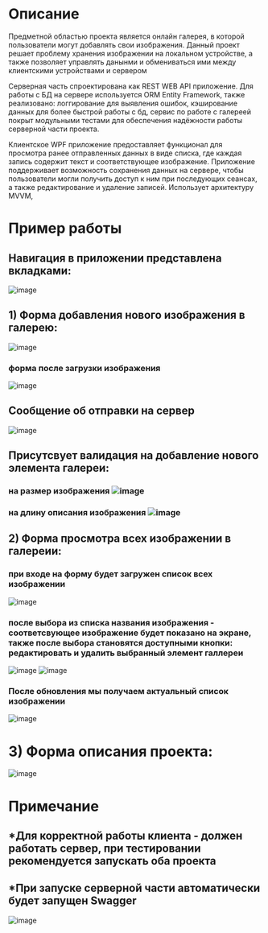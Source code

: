 # Описание
Предметной областью проекта является онлайн галерея, в которой пользователи могут добавлять свои изображения.
 Данный проект решает проблему хранения изображении на локальном устройстве, а также позволяет управлять данынми и обмениваться ими между клиентскими устройствами и сервером

Серверная часть спроектирована как REST WEB API приложение. Для работы с БД на сервере используется ORM Entity Framework, также реализовано: логгирование для выявления ошибок, кэширование данных для более быстрой работы с бд, сервис по работе с галереeй покрыт модульными тестами для обеспечения надёжности работы серверной части проекта. 

Клиентское WPF приложение предоставляет функционал для просмотра ранее отправленных данных в виде списка, где каждая запись содержит текст и соответствующее изображение. Приложение поддерживает возможность сохранения данных на сервере, чтобы пользователи могли получить доступ к ним при последующих сеансах, а также редактирование и удаление записей. Использует архитектуру MVVM, 

# Пример работы
## Навигация в приложении представлена вкладками: 
![image](https://github.com/ProgressiveKid/GalleryApp/assets/71317131/7edaa127-fbbf-4329-80ae-0c803cd4985d)
## 1) Форма добавления нового изображения в галерею:
![image](https://github.com/ProgressiveKid/GalleryApp/assets/71317131/1f87d0eb-88fc-4506-b7f8-95b98ed1f843)
### форма после загрузки изображения
![image](https://github.com/ProgressiveKid/GalleryApp/assets/71317131/fea1923b-0c11-481b-89f0-eb31fcc83639)
## Сообщение об отправки на сервер
![image](https://github.com/ProgressiveKid/GalleryApp/assets/71317131/85e9baf6-407f-4efe-aa74-5718f89f4dd6)
## Присутсвует валидация на добавление нового элемента галереи: <br>
### на размер изображения ![image](https://github.com/ProgressiveKid/GalleryApp/assets/71317131/41fe36ba-d3ac-4c3c-aea9-f436ca454345) <br>
### на длину описания изображения ![image](https://github.com/ProgressiveKid/GalleryApp/assets/71317131/1a488387-7fe1-42d1-bb19-a402188bdf49) <br>


## 2) Форма просмотра всех изображении в галереии:
### при входе на форму будет загружен список всех изображении 
![image](https://github.com/ProgressiveKid/GalleryApp/assets/71317131/2dbc6b74-26de-49de-ac0d-3efac6cfda25)
### после выбора из списка названия изображения - соответсвующее изображение будет показано на экране, также после выбора становятся доступными кнопки: редактировать и удалить выбранный элемент галлереи 
![image](https://github.com/ProgressiveKid/GalleryApp/assets/71317131/d44f1502-0a66-4b15-a410-47dffeff9246)
![image](https://github.com/ProgressiveKid/GalleryApp/assets/71317131/c7d4822f-0e08-4f3d-b1b1-239c090fa09b)
### После обновления мы получаем актуальный список изображении
![image](https://github.com/ProgressiveKid/GalleryApp/assets/71317131/a1d7945a-ca56-4a69-af1c-a8628b57060e)


# 3) Форма описания проекта:
![image](https://github.com/ProgressiveKid/GalleryApp/assets/71317131/be5dd86d-feca-4a64-8043-31c0b6ab789b)

# Примечание
## *Для корректной работы клиента - должен работать сервер, при тестировании рекомендуется запускать оба проекта
## *При запуске серверной части автоматически будет запущен Swagger
![image](https://github.com/ProgressiveKid/GalleryApp/assets/71317131/1d822b75-9fe8-41f0-8af7-5fa169e6b314)

